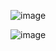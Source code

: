 ![image](https://github.com/user-attachments/assets/8134bf3b-f68b-444b-911c-f928542b4dd4)



![image](https://github.com/user-attachments/assets/50a2854f-a58c-4c8a-afd6-61cc257efa48)
